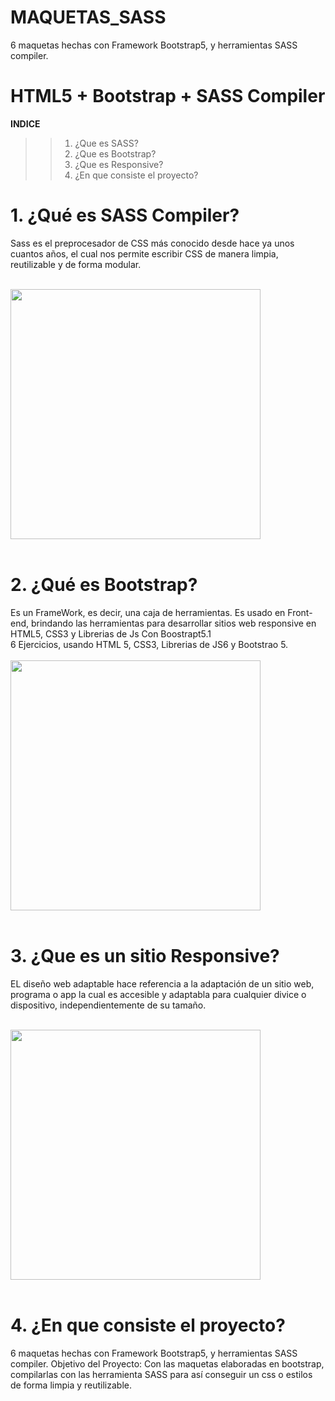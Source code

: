 # MAQUETAS_SASS
6 maquetas hechas con Framework Bootstrap5, y herramientas SASS compiler.
# HTML5 + Bootstrap + SASS Compiler
**INDICE**
>> 1. ¿Que es SASS?
>> 2. ¿Que es Bootstrap? 
>> 3. ¿Que es Responsive?
>> 4. ¿En que consiste el proyecto?



# 1. ¿Qué es SASS Compiler?
<p>Sass es el preprocesador de CSS más conocido desde hace ya unos cuantos años, el cual nos permite escribir CSS de manera limpia, reutilizable y de forma modular.<p><br>
<img  width="400px" heigth="400px" src="https://www.juanmacivico87.com/wp-content/uploads/operadores-sass.png"><br><br>


# 2. ¿Qué es Bootstrap?
<p>Es un FrameWork, es decir, una caja de herramientas. Es usado en Front-end, brindando las herramientas para desarrollar sitios web responsive en HTML5, CSS3 y Librerias de Js Con Boostrapt5.1 <br>
6 Ejercicios, usando HTML 5, CSS3, Librerias de JS6 y Bootstrao 5.<br><br>
<img  width="400px" heigth="400px" src="https://s3-us-west-2.amazonaws.com/devcodepro/media/blog/que-es-bootstrap.png"><br><br>
  
 # 3. ¿Que es un sitio Responsive?<br>
<p>EL diseño web adaptable hace referencia a la adaptación de un sitio web, programa o app la cual es accesible y adaptabla para cualquier divice o dispositivo, independientemente de su tamaño.</p><br>
<img  width="400px" heigth="400px" src="https://maldon.es/wp-content/uploads/2015/01/diseno-web-responsive-950x400.jpg"><br><br>

# 4. ¿En que consiste el proyecto?</b><br>
6 maquetas hechas con Framework Bootstrap5, y herramientas SASS compiler.
Objetivo del Proyecto: Con las maquetas elaboradas en bootstrap, compilarlas con las herramienta SASS para así conseguir un css o estilos de forma limpia y reutilizable. <br>

